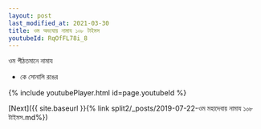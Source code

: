 ```yaml
---
layout: post
last_modified_at: 2021-03-30
title: ওম অভ্যযায় নামায ১০৮ টাইমস
youtubeId: RqOfFL78i_8
---
```

 
 
 ওম পীঠতমানে নামায  
 
 -  কে সোনালি রঙের 
 
  
 
  
 
 
 
 
 
 


{% include youtubePlayer.html id=page.youtubeId %}
 
[Next]({{ site.baseurl }}{% link  split2/_posts/2019-07-22-ওম মহাদেবায় নামায ১০৮ টাইমস.md%})
 
